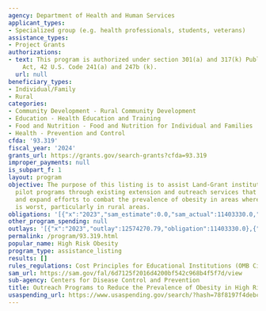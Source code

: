 ```yaml
---
agency: Department of Health and Human Services
applicant_types:
- Specialized group (e.g. health professionals, students, veterans)
assistance_types:
- Project Grants
authorizations:
- text: This program is authorized under section 301(a) and 317(k) Public Health Service
    Act, 42 U.S. Code 241(a) and 247b (k).
  url: null
beneficiary_types:
- Individual/Family
- Rural
categories:
- Community Development - Rural Community Development
- Education - Health Education and Training
- Food and Nutrition - Food and Nutrition for Individual and Families
- Health - Prevention and Control
cfda: '93.319'
fiscal_year: '2024'
grants_url: https://grants.gov/search-grants?cfda=93.319
improper_payments: null
is_subpart_f: 1
layout: program
objective: The purpose of this listing is to assist Land-Grant institutions conduct
  pilot programs through existing extension and outreach services that will enhance
  and expand efforts to combat the prevalence of obesity in areas where the problem
  is worst, particularly in rural areas.
obligations: '[{"x":"2023","sam_estimate":0.0,"sam_actual":11403330.0,"usa_spending_actual":11403330.0},{"x":"2024","sam_estimate":0.0,"sam_actual":11385330.0,"usa_spending_actual":0.0},{"x":"2025","sam_estimate":0.0,"sam_actual":11404000.0,"usa_spending_actual":0.0}]'
other_program_spending: null
outlays: '[{"x":"2023","outlay":12574270.79,"obligation":11403330.0},{"x":"2024","outlay":0.0,"obligation":0.0},{"x":"2025","outlay":0.0,"obligation":0.0}]'
permalink: /program/93.319.html
popular_name: High Risk Obesity
program_type: assistance_listing
results: []
rules_regulations: Cost Principles for Educational Institutions (OMB Circular A–21)
sam_url: https://sam.gov/fal/6d7125f2016d4200bf542c968b4f5f7d/view
sub-agency: Centers for Disease Control and Prevention
title: Outreach Programs to Reduce the Prevalence of Obesity in High Risk Rural Areas
usaspending_url: https://www.usaspending.gov/search/?hash=78f8197f4debcc92f0315d4950f9da2b
---
```

